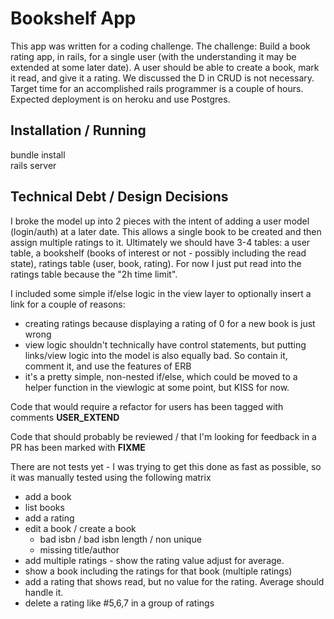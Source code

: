 # Bookshelf App

This app was written for a coding challenge. The challenge: Build a book rating app, in rails, for a single user (with the understanding it may be extended at some later date). A user should be able to create a book, mark it read, and give it a rating. We discussed the D in CRUD is not necessary. Target time for an accomplished rails programmer is a couple of hours. Expected deployment is on heroku and use Postgres.

## Installation / Running
bundle install  
rails server


## Technical Debt / Design Decisions

I broke the model up into 2 pieces with the intent of adding a user model (login/auth) at a later date. This allows a single book to be created and then assign multiple ratings to it. Ultimately we should have 3-4 tables: a user table, a bookshelf (books of interest or not - possibly including the read state), ratings table (user, book, rating). For now I just put read into the ratings table because the "2h time limit".

I included some simple if/else logic in the view layer to optionally insert a link for a couple of reasons:
  * creating ratings because displaying a rating of 0 for a new book is just wrong
  * view logic shouldn't technically have control statements, but putting links/view logic into the model is also equally bad. So contain it, comment it, and use the features of ERB
  * it's a pretty simple, non-nested if/else, which could be moved to a helper function in the viewlogic at some point, but KISS for now.

Code that would require a refactor for users has been tagged with comments **USER_EXTEND**

Code that should probably be reviewed / that I'm looking for feedback in a PR has been marked with **FIXME**

There are not tests yet - I was trying to get this done as fast as possible, so it was manually tested using the following matrix
  * add a book
  * list books
  * add a rating
  * edit a book / create a book
    * bad isbn / bad isbn length / non unique
    * missing title/author
  * add multiple ratings - show the rating value adjust for average.
  * show a book including the ratings for that book (multiple ratings)
  * add a rating that shows read, but no value for the rating. Average should handle it.
  * delete a rating like #5,6,7 in a group of ratings